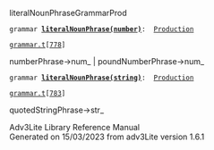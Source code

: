 ---
---
<span class="title">literalNounPhrase</span><span class="type">GrammarProd</span>

`grammar `**[`literalNounPhrase(number)`](../object/literalNounPhrase(number).html)**` :   `[`Production`](../object/Production.html)

[`grammar.t`](../file/grammar.t.html)`[`[`778`](../source/grammar.t.html#778)`]`

<div class="gramrule">

numberPhrase-\>num\_ \| poundNumberPhrase-\>num\_  

</div>

`grammar `**[`literalNounPhrase(string)`](../object/literalNounPhrase(string).html)**` :   `[`Production`](../object/Production.html)

[`grammar.t`](../file/grammar.t.html)`[`[`783`](../source/grammar.t.html#783)`]`

<div class="gramrule">

quotedStringPhrase-\>str\_  

</div>

<div class="ftr">

Adv3Lite Library Reference Manual  
Generated on 15/03/2023 from adv3Lite version 1.6.1

</div>
